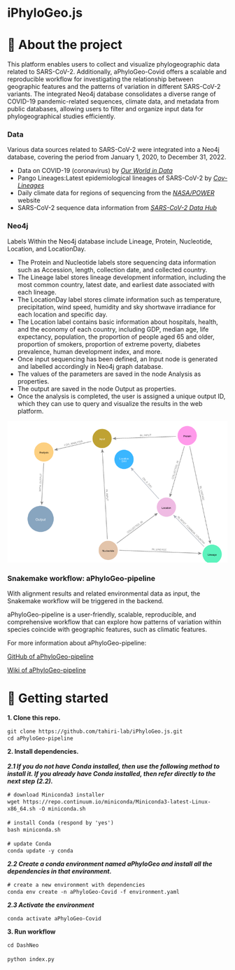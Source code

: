 # iPhyloGeo.js


# 📝 About the project

 This platform enables users to collect and visualize phylogeographic data related to SARS-CoV-2. Additionally, aPhyloGeo-Covid offers a scalable and reproducible workflow for investigating the relationship between geographic features and the patterns of variation in different SARS-CoV-2 variants. The integrated Neo4j database consolidates a diverse range of COVID-19 pandemic-related sequences, climate data, and metadata from public databases, allowing users to filter and organize input data for phylogeographical studies efficiently.
 
### Data
Various data sources related to SARS-CoV-2 were integrated into a Neo4j database, covering the period from January 1, 2020, to December 31, 2022. 

- Data on COVID-19 (coronavirus) by  _[Our World in Data](https://github.com/owid/covid-19-data/tree/master/public/data)_
- Pango Lineages:Latest epidemiological lineages of SARS-CoV-2 by _[Cov-Lineages](https://cov-lineages.org/lineage_list.html)_
- Daily climate data for regions of sequencing from the _[NASA/POWER](https://power.larc.nasa.gov/data-access-viewer/)_ website
- SARS-CoV-2 sequence data information from _[SARS-CoV-2 Data Hub](https://www.ncbi.nlm.nih.gov/labs/virus/vssi/#/virus?SeqType_s=Nucleotide&VirusLineage_ss=taxid:2697049)_


### Neo4j

Labels Within the Neo4j database include Lineage, Protein, Nucleotide, Location, and LocationDay. 

- The Protein and Nucleotide labels store sequencing data information such as Accession, length, collection date, and collected country. 
- The Lineage label stores lineage development information, including the most common country, latest date, and earliest date associated with each lineage. 
- The LocationDay label stores climate information such as temperature, precipitation, wind speed, humidity and sky shortwave irradiance for each location and specific day. 
- The Location label contains basic information about hospitals, health, and the economy of each country, including GDP, median age, life expectancy, population, the proportion of people aged 65 and older, proportion of smokers, proportion of extreme poverty, diabetes prevalence, human development index, and more. 
- Once input sequencing has been defined, an Input node is generated and labelled accordingly in Neo4j graph database.
- The values of the parameters are saved in the node Analysis as properties. 
- The output are saved in the node Output as properties. 
- Once the analysis is completed, the user is assigned a unique output ID, which they can use to query and visualize the results in the web platform.

<img src="./Neo4j/schema_neo.png" alt="isolated" width="700"/>

### Snakemake workflow: aPhyloGeo-pipeline

With alignment results and related environmental data as input, the Snakemake workflow will be triggered in the backend. 

aPhyloGeo-pipeline is a user-friendly, scalable, reproducible, and comprehensive workflow that can explore how patterns of variation within species coincide with geographic features, such as climatic features.

For more information about aPhyloGeo-pipeline:

[GitHub of aPhyloGeo-pipeline](https://github.com/tahiri-lab/aPhyloGeo-pipeline/blob/main/README.md)

[Wiki of aPhyloGeo-pipeline](https://github.com/tahiri-lab/aPhyloGeo-pipeline/wiki)


# 🚀  Getting started 

**1. Clone this repo.**

    git clone https://github.com/tahiri-lab/iPhyloGeo.js.git
    cd aPhyloGeo-pipeline


**2. Install dependencies.** <br><br>
***2.1 If you do not have Conda installed, then use the following method to install it. If you already have Conda installed, then refer directly to the next step (2.2).***

    # download Miniconda3 installer
    wget https://repo.continuum.io/miniconda/Miniconda3-latest-Linux-x86_64.sh -O miniconda.sh
    
    # install Conda (respond by 'yes')
    bash miniconda.sh
    
    # update Conda
    conda update -y conda
    
  
 ***2.2 Create a conda environment named aPhyloGeo and install all the dependencies in that environment.***<br>
 
 
    # create a new environment with dependencies 
    conda env create -n aPhyloGeo-Covid -f environment.yaml
    
    
 ***2.3 Activate the environment***   <br>
 
    conda activate aPhyloGeo-Covid
    

**3. Run workflow**
 
    cd DashNeo
   
    python index.py
 









